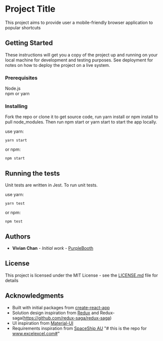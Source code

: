 # Project Title

This project aims to provide user a mobile-friendly browser application to popular shortcuts

## Getting Started

These instructions will get you a copy of the project up and running on your local machine for development and testing purposes. See deployment for notes on how to deploy the project on a live system.

### Prerequisites

Node.js  
npm or yarn

### Installing

Fork the repo or clone it to get source code, run yarn install or npm install to pull node_modules.
Then run npm start or yarn start to start the app locally.

use yarn:
```
yarn start
```

or npm:
```
npm start
```

## Running the tests

Unit tests are written in Jest. To run unit tests.

use yarn:
```
yarn test
```

or npm:
```
npm test
```

## Authors

* **Vivian Chan** - *Initial work* - [PurpleBooth](https://github.com/viviancpy/)

## License

This project is licensed under the MIT License - see the [LICENSE.md](LICENSE.md) file for details

## Acknowledgments

* Built with initial packages from [create-react-app](https://github.com/facebook/create-react-app)
* Solution design inspiration from [Redux](https://github.com/reactjs/redux) and Redux-saga(https://github.com/redux-saga/redux-saga)
* UI inspiration from [Material-UI](https://material-ui-next.com/)
* Requirements inspiration from [SpaceShip AU](https://www.spaceship.com.au)
"# this is the repo for www.excelexcel.com#" 
